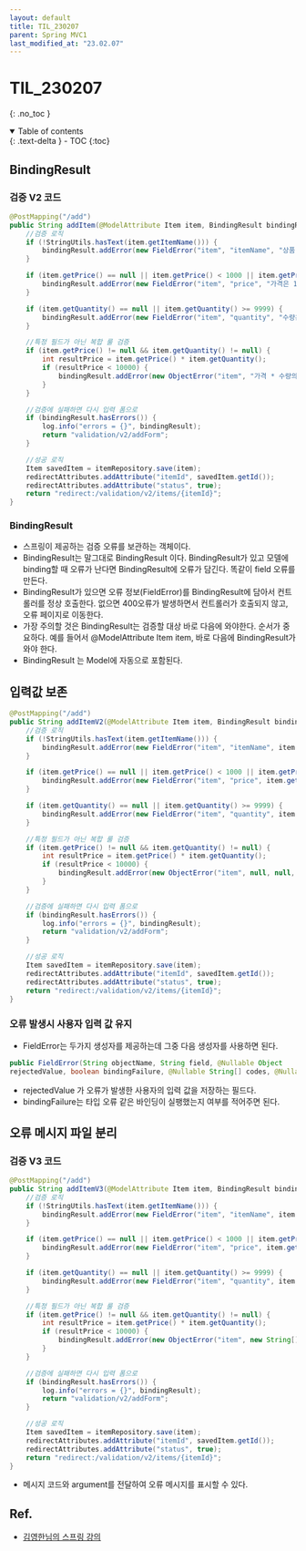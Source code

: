 ```yaml
---
layout: default
title: TIL_230207
parent: Spring MVC1
last_modified_at: "23.02.07"
---
```


# TIL_230207
{: .no_toc }

<details open markdown="block">
  <summary>
    Table of contents
  </summary>
  {: .text-delta }
- TOC
{:toc}
</details>

## BindingResult
### 검증 V2 코드

```java
@PostMapping("/add")
public String addItem(@ModelAttribute Item item, BindingResult bindingResult, RedirectAttributes redirectAttributes, Model model) {
    //검증 로직
    if (!StringUtils.hasText(item.getItemName())) {
        bindingResult.addError(new FieldError("item", "itemName", "상품 이름은 필수 입니다."));
    }

    if (item.getPrice() == null || item.getPrice() < 1000 || item.getPrice() > 1000000) {
        bindingResult.addError(new FieldError("item", "price", "가격은 1,000 ~ 1,000,000 까지 허용합니다."));
    }

    if (item.getQuantity() == null || item.getQuantity() >= 9999) {
        bindingResult.addError(new FieldError("item", "quantity", "수량은 최대 9,999 까지 허용합니다."));
    }

    //특정 필드가 아닌 복합 룰 검증
    if (item.getPrice() != null && item.getQuantity() != null) {
        int resultPrice = item.getPrice() * item.getQuantity();
        if (resultPrice < 10000) {
            bindingResult.addError(new ObjectError("item", "가격 * 수량의 합은 10,000원 이상이어야 합니다. 현재 값 = " + resultPrice));
        }
    }

    //검증에 실패하면 다시 입력 폼으로
    if (bindingResult.hasErrors()) {
        log.info("errors = {}", bindingResult);
        return "validation/v2/addForm";
    }

    //성공 로직
    Item savedItem = itemRepository.save(item);
    redirectAttributes.addAttribute("itemId", savedItem.getId());
    redirectAttributes.addAttribute("status", true);
    return "redirect:/validation/v2/items/{itemId}";
}
```

### BindingResult
- 스프링이 제공하는 검증 오류를 보관하는 객체이다. 
- BindingResult는 말그대로 BindingResult 이다. BindingResult가 있고 모델에 binding할 때 오류가 난다면 BindingResult에 오류가 담긴다. 똑같이 field 오류를 만든다.
- BindingResult가 있으면 오류 정보(FieldError)를 BindingResult에 담아서 컨트롤러를 정상 호출한다. 없으면 400오류가 발생하면서 컨트롤러가 호출되지 않고, 오류 페이지로 이동한다.
- 가장 주의할 것은 BindingResult는 검증할 대상 바로 다음에 와야한다. 순서가 중요하다. 예를 들어서 @ModelAttribute Item item, 바로 다음에 BindingResult가 와야 한다.
- BindingResult 는 Model에 자동으로 포함된다.

## 입력값 보존

```java
@PostMapping("/add")
public String addItemV2(@ModelAttribute Item item, BindingResult bindingResult, RedirectAttributes redirectAttributes, Model model) {
    //검증 로직
    if (!StringUtils.hasText(item.getItemName())) {
        bindingResult.addError(new FieldError("item", "itemName", item.getItemName(), false, null, null, "상품 이름은 필수 입니다."));
    }

    if (item.getPrice() == null || item.getPrice() < 1000 || item.getPrice() > 1000000) {
        bindingResult.addError(new FieldError("item", "price", item.getPrice(), false, null, null, "가격은 1,000 ~ 1,000,000 까지 허용합니다."));
    }

    if (item.getQuantity() == null || item.getQuantity() >= 9999) {
        bindingResult.addError(new FieldError("item", "quantity", item.getQuantity(), false, null, null, "수량은 최대 9,999 까지 허용합니다."));
    }

    //특정 필드가 아닌 복합 룰 검증
    if (item.getPrice() != null && item.getQuantity() != null) {
        int resultPrice = item.getPrice() * item.getQuantity();
        if (resultPrice < 10000) {
            bindingResult.addError(new ObjectError("item", null, null, "가격 * 수량의 합은 10,000원 이상이어야 합니다. 현재 값 = " + resultPrice));
        }
    }

    //검증에 실패하면 다시 입력 폼으로
    if (bindingResult.hasErrors()) {
        log.info("errors = {}", bindingResult);
        return "validation/v2/addForm";
    }

    //성공 로직
    Item savedItem = itemRepository.save(item);
    redirectAttributes.addAttribute("itemId", savedItem.getId());
    redirectAttributes.addAttribute("status", true);
    return "redirect:/validation/v2/items/{itemId}";
}
```

### 오류 발생시 사용자 입력 값 유지
- FieldError는 두가지 생성자를 제공하는데 그중 다음 생성자를 사용하면 된다.

```java
public FieldError(String objectName, String field, @Nullable Object
rejectedValue, boolean bindingFailure, @Nullable String[] codes, @Nullable Object[] arguments, @Nullable String defaultMessage)
```

- rejectedValue 가 오류가 발생한 사용자의 입력 값을 저장하는 필드다.
- bindingFailure는 타입 오류 같은 바인딩이 실팽했는지 여부를 적어주면 된다.

## 오류 메시지 파일 분리
### 검증 V3 코드

```java
@PostMapping("/add")
public String addItemV3(@ModelAttribute Item item, BindingResult bindingResult, RedirectAttributes redirectAttributes, Model model) {
    //검증 로직
    if (!StringUtils.hasText(item.getItemName())) {
        bindingResult.addError(new FieldError("item", "itemName", item.getItemName(), false, new String[]{"required.item.itemName"}, null, null));
    }

    if (item.getPrice() == null || item.getPrice() < 1000 || item.getPrice() > 1000000) {
        bindingResult.addError(new FieldError("item", "price", item.getPrice(), false, new String[]{"range.item.price"}, new Object[]{1000, 1000000}, null));
    }

    if (item.getQuantity() == null || item.getQuantity() >= 9999) {
        bindingResult.addError(new FieldError("item", "quantity", item.getQuantity(), false, new String[]{"max.item.quantity"}, new Object[]{9999}, null));
    }

    //특정 필드가 아닌 복합 룰 검증
    if (item.getPrice() != null && item.getQuantity() != null) {
        int resultPrice = item.getPrice() * item.getQuantity();
        if (resultPrice < 10000) {
            bindingResult.addError(new ObjectError("item", new String[]{"totalPriceMin"}, new Object[]{10000, resultPrice}, null));
        }
    }

    //검증에 실패하면 다시 입력 폼으로
    if (bindingResult.hasErrors()) {
        log.info("errors = {}", bindingResult);
        return "validation/v2/addForm";
    }

    //성공 로직
    Item savedItem = itemRepository.save(item);
    redirectAttributes.addAttribute("itemId", savedItem.getId());
    redirectAttributes.addAttribute("status", true);
    return "redirect:/validation/v2/items/{itemId}";
}
```

- 메시지 코드와 argument를 전달하여 오류 메시지를 표시할 수 있다.



## Ref.
- <a href="https://www.inflearn.com/course/%EC%8A%A4%ED%94%84%EB%A7%81-mvc-2/dashboard">김영한님의 스프링 강의</a>
